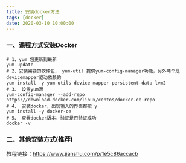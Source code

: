 ```yaml
---
title: 安装docker方法
tags: [docker]
date: 2020-03-10 10:00:00
---
```


### 一、课程方式安装Docker



```shell
# 1、yum 包更新到最新 
yum update
# 2、安装需要的软件包， yum-util 提供yum-config-manager功能，另外两个是devicemapper驱动依赖的 
yum install -y yum-utils device-mapper-persistent-data lvm2
# 3、 设置yum源
yum-config-manager --add-repo https://download.docker.com/linux/centos/docker-ce.repo
# 4、 安装docker，出现输入的界面都按 y 
yum install -y docker-ce
# 5、 查看docker版本，验证是否验证成功
docker -v
```

### 二、其他安装方式(推荐)

教程链接：https://www.jianshu.com/p/1e5c86accacb